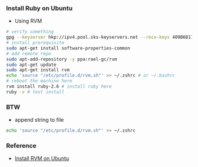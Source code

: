 ### Install Ruby on Ubuntu
- Using RVM
```sh
# verify something
gpg --keyserver hkp://ipv4.pool.sks-keyservers.net --recv-keys 409B6B1796C275462A1703113804BB82D39DC0E3 7D2BAF1CF37B13E2069D6956105BD0E739499BDB
# install prerequisite
sudo apt-get install software-properties-common
# add remote repo
sudo apt-add-repository -y ppa:rael-gc/rvm
sudo apt-get update
sudo apt-get install rvm
echo 'source "/etc/profile.d/rvm.sh"' >> ~/.zshrc # or ~/.bashrc
# reboot the machine here
rvm install ruby-2.6 # install ruby here
ruby -v # test install
```


### BTW
- append string to file
```sh
echo 'source "/etc/profile.d/rvm.sh"' >> ~/.zshrc
```

### Reference
- [Install RVM on Ubuntu](https://github.com/rvm/ubuntu_rvm)